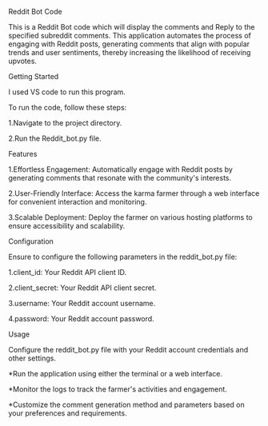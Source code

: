 Reddit Bot Code

This is a Reddit Bot code which will display the comments and Reply to the specified subreddit comments. This application automates the process of engaging with Reddit posts, generating comments that align with popular trends and user sentiments, thereby increasing the likelihood of receiving upvotes.


Getting Started


I used VS code to run this program.

To run the code, follow these steps:

1.Navigate to the project directory.

2.Run the Reddit_bot.py file.


Features


1.Effortless Engagement: Automatically engage with Reddit posts by generating comments that resonate with the community's interests.

2.User-Friendly Interface: Access the karma farmer through a web interface for convenient interaction and monitoring.

3.Scalable Deployment: Deploy the farmer on various hosting platforms to ensure accessibility and scalability.


Configuration


Ensure to configure the following parameters in the reddit_bot.py file:

1.client_id: Your Reddit API client ID.

2.client_secret: Your Reddit API client secret.

3.username: Your Reddit account username.

4.password: Your Reddit account password.


Usage


Configure the reddit_bot.py file with your Reddit account credentials and other settings.

*Run the application using either the terminal or a web interface.

*Monitor the logs to track the farmer's activities and engagement.

*Customize the comment generation method and parameters based on your preferences and requirements.
